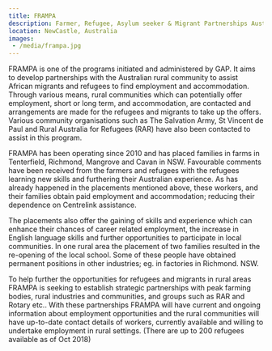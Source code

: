 ```yaml
---
title: FRAMPA 
description: Farmer, Refugee, Asylum seeker & Migrant Partnerships Australia
location: NewCastle, Australia
images: 
 - /media/frampa.jpg
---
```


FRAMPA is one of the programs initiated and administered by GAP. It aims to develop partnerships with the Australian rural community to assist African migrants and refugees to find employment and accommodation. Through various means, rural communities which can potentially offer employment, short or long term, and accommodation, are contacted and arrangements are made for the refugees and migrants to take up the offers. Various community organisations such as The Salvation Army, St Vincent de Paul and Rural Australia for Refugees (RAR) have also been contacted to assist in this program.

FRAMPA has been operating since 2010 and has placed families in farms in Tenterfield, Richmond, Mangrove and Cavan in NSW. Favourable comments have been received from the farmers and refugees with the refugees learning new skills and furthering their Australian experience. As has already happened in the placements mentioned above, these workers, and their families obtain paid employment and accommodation; reducing their dependence on Centrelink assistance.

The placements also offer the gaining of skills and experience which can enhance their chances of career related employment, the increase in English language skills and further opportunities to participate in local communities. In one rural area the placement of two families resulted in the re-opening of the local school. Some of these people have obtained permanent positions in other industries; eg. in factories in Richmond. NSW.

To help further the opportunities for refugees and migrants in rural areas FRAMPA is seeking to establish strategic partnerships with peak farming bodies, rural industries and communities, and groups such as RAR and Rotary etc.. With these partnerships FRAMPA will have current and ongoing information about employment opportunities and the rural communities will have up-to-date contact details of workers, currently available and willing to undertake employment in rural settings. (There are up to 200 refugees available as of Oct 2018)